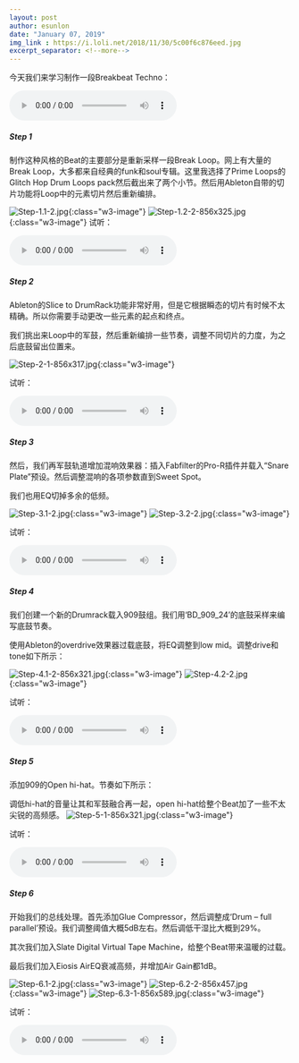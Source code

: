 ```yaml
---
layout: post
author: esunlon
date: "January 07, 2019"
img_link : https://i.loli.net/2018/11/30/5c00f6c876eed.jpg
excerpt_separator: <!--more-->
---
```

今天我们来学习制作一段Breakbeat Techno：
<!--more-->

<audio src="http://f.cangg.cn:81/data/201901717051560099713.mp3" controls="controls">  </audio>

##### Step 1

制作这种风格的Beat的主要部分是重新采样一段Break Loop。网上有大量的Break Loop，大多都来自经典的funk和soul专辑。这里我选择了Prime Loops的Glitch Hop Drum Loops pack然后截出来了两个小节。然后用Ableton自带的切片功能将Loop中的元素切片然后重新编排。

![Step-1.1-2.jpg](https://i.loli.net/2019/01/07/5c33132e2e183.jpg){:class="w3-image"}
![Step-1.2-2-856x325.jpg](https://i.loli.net/2019/01/07/5c33132e7e7fa.jpg){:class="w3-image"}
试听：

<audio src="http://f.cangg.cn:81/data/201901717032756751885.mp3" controls="controls">  </audio>

##### Step 2

Ableton的Slice to DrumRack功能非常好用，但是它根据瞬态的切片有时候不太精确。所以你需要手动更改一些元素的起点和终点。

我们挑出来Loop中的军鼓，然后重新编排一些节奏，调整不同切片的力度，为之后底鼓留出位置来。

![Step-2-1-856x317.jpg](https://i.loli.net/2019/01/07/5c33132e7e221.jpg){:class="w3-image"}

试听：

<audio src="http://f.cangg.cn:81/data/201901717034956463787.mp3" controls="controls">  </audio>

##### Step 3

然后，我们再军鼓轨道增加混响效果器：插入Fabfilter的Pro-R插件并载入“Snare Plate”预设。然后调整混响的各项参数直到Sweet Spot。

我们也用EQ切掉多余的低频。

![Step-3.1-2.jpg](https://i.loli.net/2019/01/07/5c33132ecd0e9.jpg){:class="w3-image"}
![Step-3.2-2.jpg](https://i.loli.net/2019/01/07/5c33132ec02ac.jpg){:class="w3-image"}

试听：

<audio src="http://f.cangg.cn:81/data/201901717041194736500.mp3" controls="controls">  </audio>

##### Step 4

我们创建一个新的Drumrack载入909鼓组。我们用‘BD_909_24’的底鼓采样来编写底鼓节奏。

使用Ableton的overdrive效果器过载底鼓，将EQ调整到low mid。调整drive和tone如下所示：

![Step-4.1-2-856x321.jpg](https://i.loli.net/2019/01/07/5c33132e65783.jpg){:class="w3-image"}
![Step-4.2-2.jpg](https://i.loli.net/2019/01/07/5c33132ea6612.jpg){:class="w3-image"}

试听：

<audio src="http://f.cangg.cn:81/data/201901717043113861027.mp3" controls="controls">  </audio>

##### Step 5

添加909的Open hi-hat。节奏如下所示：

调低hi-hat的音量让其和军鼓融合再一起，open hi-hat给整个Beat加了一些不太尖锐的高频感。
![Step-5-1-856x321.jpg](https://i.loli.net/2019/01/07/5c33132e6b0fc.jpg){:class="w3-image"}

试听：

<audio src="http://f.cangg.cn:81/data/201901717044397188026.mp3" controls="controls">  </audio>
##### Step 6

开始我们的总线处理。首先添加Glue Compressor，然后调整成‘Drum – full parallel’预设。我们调整阈值大概5dB左右。然后调低干湿比大概到29%。

其次我们加入Slate Digital Virtual Tape Machine，给整个Beat带来温暖的过载。

最后我们加入Eiosis AirEQ衰减高频，并增加Air Gain都1dB。

![Step-6.1-2.jpg](https://i.loli.net/2019/01/07/5c33132e7dc99.jpg){:class="w3-image"}
![Step-6.2-2-856x457.jpg](https://i.loli.net/2019/01/07/5c331334948c3.jpg){:class="w3-image"}
![Step-6.3-1-856x589.jpg](https://i.loli.net/2019/01/07/5c3313349d1d9.jpg){:class="w3-image"}

试听：

<audio src="http://f.cangg.cn:81/data/201901717051560099713.mp3" controls="controls">  </audio>
